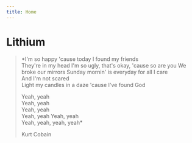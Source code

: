 ```yaml
---
title: Home
---
```


# Lithium


> *I'm so happy 'cause today I found my friends  
> They're in my head
> I'm so ugly, that's okay, 'cause so are you
> We broke our mirrors
> Sunday mornin' is everyday for all I care  
> And I'm not scared  
> Light my candles in a daze 'cause I've found God  
>  
> Yeah, yeah  
> Yeah, yeah  
> Yeah, yeah  
> Yeah, yeah 
> Yeah, yeah  
> Yeah, yeah, yeah, yeah*
> 
> Kurt Cobain

